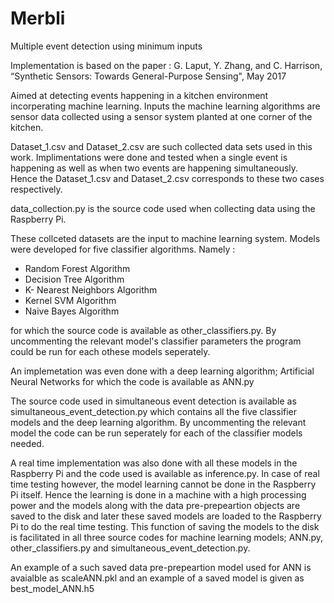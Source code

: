 # Merbli
Multiple event detection using minimum inputs

Implementation is based on the paper : G. Laput, Y. Zhang, and C. Harrison, “Synthetic Sensors: Towards General-Purpose Sensing", May 2017

Aimed at detecting events happening in a kitchen environment incorperating machine learning. Inputs the machine learning algorithms are sensor data collected using a sensor system planted at one corner of the kitchen.

Dataset_1.csv and Dataset_2.csv are such collected data sets used in this work.
Implimentations were done and tested when a single event is happening as well as when two events are happening simultaneously. Hence the Dataset_1.csv and Dataset_2.csv corresponds to these two cases respectively.

data_collection.py is the source code used when collecting data using the Raspberry Pi.

These collceted datasets are the input to machine learning system. Models were developed for five classifier algorithms. Namely :
   - Random Forest Algorithm
   - Decision Tree Algorithm
   - K- Nearest Neighbors Algorithm
   - Kernel SVM Algorithm
   - Naive Bayes Algorithm
   
for which the source code is available as other_classifiers.py. By uncommenting the relevant model's classifier parameters the program could be run for each othese models seperately.

An implemetation was even done with a deep learning algorithm; Artificial Neural Networks for which the code is available as ANN.py

The source code used in simultaneous event detection is available as simultaneous_event_detection.py which contains all the five classifier models and the deep learning algorithm. By uncommenting the relevant model the code can be run seperately for each of the classifier models needed.

A real time implementation was also done with all these models in the Raspberry Pi and the code used is available as inference.py. In case of real time testing however, the model learning cannot be done in the Raspberry Pi itself. Hence the learning is done in a machine with a high processing power and the models along with the data pre-prepeartion objects are saved to the disk and later these saved models are loaded to the Raspberry Pi to do the real time testing. This function of saving the models to the disk is facilitated in all three source codes for machine learning models; ANN.py, other_classifiers.py and simultaneous_event_detection.py.

An example of a such saved data pre-prepeartion model used for ANN is avaialble as scaleANN.pkl and an example of a saved model is given as best_model_ANN.h5



